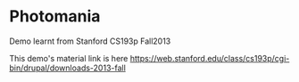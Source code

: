 # Photomania
Demo learnt from Stanford CS193p Fall2013

This demo's material link is here https://web.stanford.edu/class/cs193p/cgi-bin/drupal/downloads-2013-fall
